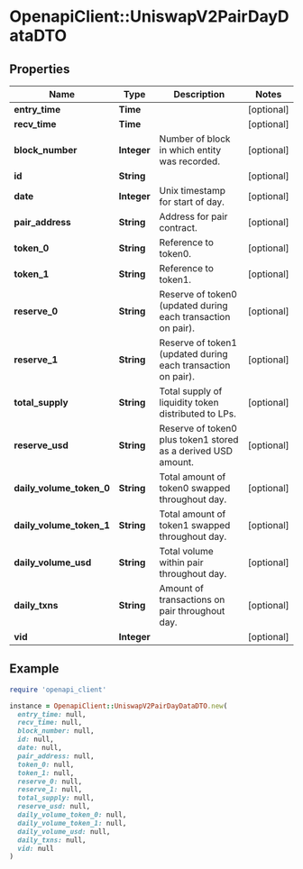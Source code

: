 # OpenapiClient::UniswapV2PairDayDataDTO

## Properties

| Name | Type | Description | Notes |
| ---- | ---- | ----------- | ----- |
| **entry_time** | **Time** |  | [optional] |
| **recv_time** | **Time** |  | [optional] |
| **block_number** | **Integer** | Number of block in which entity was recorded. | [optional] |
| **id** | **String** |  | [optional] |
| **date** | **Integer** | Unix timestamp for start of day. | [optional] |
| **pair_address** | **String** | Address for pair contract. | [optional] |
| **token_0** | **String** | Reference to token0. | [optional] |
| **token_1** | **String** | Reference to token1. | [optional] |
| **reserve_0** | **String** | Reserve of token0 (updated during each transaction on pair). | [optional] |
| **reserve_1** | **String** | Reserve of token1 (updated during each transaction on pair). | [optional] |
| **total_supply** | **String** | Total supply of liquidity token distributed to LPs. | [optional] |
| **reserve_usd** | **String** | Reserve of token0 plus token1 stored as a derived USD amount. | [optional] |
| **daily_volume_token_0** | **String** | Total amount of token0 swapped throughout day. | [optional] |
| **daily_volume_token_1** | **String** | Total amount of token1 swapped throughout day. | [optional] |
| **daily_volume_usd** | **String** | Total volume within pair throughout day. | [optional] |
| **daily_txns** | **String** | Amount of transactions on pair throughout day. | [optional] |
| **vid** | **Integer** |  | [optional] |

## Example

```ruby
require 'openapi_client'

instance = OpenapiClient::UniswapV2PairDayDataDTO.new(
  entry_time: null,
  recv_time: null,
  block_number: null,
  id: null,
  date: null,
  pair_address: null,
  token_0: null,
  token_1: null,
  reserve_0: null,
  reserve_1: null,
  total_supply: null,
  reserve_usd: null,
  daily_volume_token_0: null,
  daily_volume_token_1: null,
  daily_volume_usd: null,
  daily_txns: null,
  vid: null
)
```

